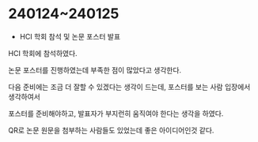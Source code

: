 # 240124\~240125

* HCI 학회 참석 및 논문 포스터 발표

HCI 학회에 참석하였다.

논문 포스터를 진행하였는데 부족한 점이 많았다고 생각한다.

다음 준비에는 조금 더 잘할 수 있겠다는 생각이 드는데, 포스터를 보는 사람 입장에서 생각하여서

포스터를 준비해야하고, 발표자가 부지런히 움직여야 한다는 생각을 하였다.

QR로 논문 원문을 첨부하는 사람들도 있었는데 좋은 아이디어인것 같다.
